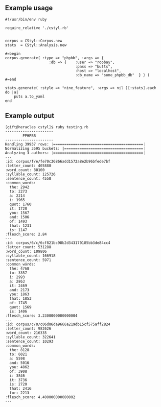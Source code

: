 Example usage
-------------

    #!/usr/bin/env ruby

    require_relative './cstyl.rb'


    corpus = CStyl::Corpus.new
    stats  = CStyl::Analysis.new

    #=begin
    corpus.generate( :type => "phpbb", :args => {
                        :db => {    :user => "roobay",
                                    :pass => "butts",
                                    :host => "localhost",
                                    :db_name => "some_phpbb_db"  } } )
    #=end

    stats.generate( :style => "nine_feature", :args => nil )[:stats].each do |a|
        puts a.to_yaml
    end


Example output
--------------
    [gift@heracles cstyl]$ ruby testing.rb 
    ----------------------
            PPHPBB
    ----------------------
    Handling 39937 rows: |=========================================|
    Normalizing 3595 buckets: |====================================|
    Analyzing 3 authors: |=========================================|
    ---
    :id: corpus/f/e/fe70c36866add1572a8e2b96bfede7bf
    :letter_count: 405880
    :word_count: 80100
    :syllable_count: 125726
    :sentence_count: 4558
    :common_words:
      the: 2942
      to: 2273
      a: 2214
      i: 1965
      quot: 1760
      it: 1728
      you: 1567
      and: 1506
      of: 1493
      that: 1231
      is: 1147
    :flesch_score: 2.84
    ---
    :id: corpus/6/c/6cf821bc98b2d343170185bb3de84cc4
    :letter_count: 531288
    :word_count: 109806
    :syllable_count: 166918
    :sentence_count: 5971
    :common_words:
      the: 4768
      to: 3357
      i: 2993
      a: 2863
      it: 2469
      and: 2173
      you: 1863
      that: 1853
      of: 1745
      quot: 1569
      is: 1406
    :flesch_score: 3.2300000000000004
    ---
    :id: corpus/c/0/c06d06da9666a219db15cf575aff2824
    :letter_count: 982626
    :word_count: 216335
    :syllable_count: 322641
    :sentence_count: 10293
    :common_words:
      the: 8128
      to: 6021
      a: 5598
      and: 5016
      you: 4862
      of: 3908
      i: 3846
      it: 3736
      is: 2720
      that: 2416
      for: 2213
    :flesch_score: 4.400000000000002
    ---

